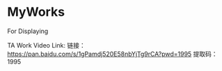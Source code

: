 # MyWorks
For Displaying

TA Work Video Link:
链接：https://pan.baidu.com/s/1gPamdj520E58nbYjTg9rCA?pwd=1995 
提取码：1995

